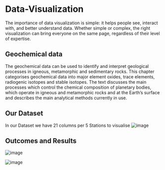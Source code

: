 # Data-Visualization
The importance of data visualization is simple: it helps people see, interact with, and better understand data. Whether simple or complex, the right visualization can bring everyone on the same page, regardless of their level of expertise.

## Geochemical data
The geochemical data can be used to identify and interpret geological processes in igneous, metamorphic and sedimentary rocks. This chapter categorises geochemical data into major element oxides, trace elements, radiogenic isotopes and stable isotopes. The text discusses the main processes which control the chemical composition of planetary bodies, which operate in igneous and metamorphic rocks and at the Earth’s surface and describes the main analytical methods currently in use.

## Our Dataset 
In our Dataset we have 21 columns per 5 Stations to visualise 
![image](https://github.com/ChaiouraMohammed/Data-Visualization-/assets/91562298/aaa546f9-3736-47b4-906c-75a8c2abe2d6) 

## Outcomes and Results 

![image](https://github.com/ChaiouraMohammed/Data-Visualization-/assets/91562298/4d4260e8-ae6e-4fb5-82bc-e4a9919d8dc3)

![image](https://github.com/ChaiouraMohammed/Data-Visualization-/assets/91562298/5e9067c2-ba91-4500-a364-87a017484165)


